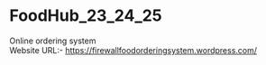# FoodHub_23_24_25
Online ordering system <br>
Website URL:- https://firewallfoodorderingsystem.wordpress.com/
